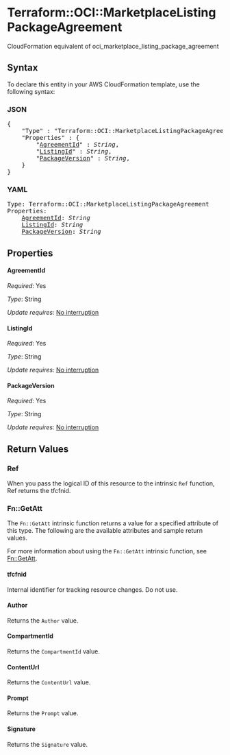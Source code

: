 # Terraform::OCI::MarketplaceListingPackageAgreement

CloudFormation equivalent of oci_marketplace_listing_package_agreement

## Syntax

To declare this entity in your AWS CloudFormation template, use the following syntax:

### JSON

<pre>
{
    "Type" : "Terraform::OCI::MarketplaceListingPackageAgreement",
    "Properties" : {
        "<a href="#agreementid" title="AgreementId">AgreementId</a>" : <i>String</i>,
        "<a href="#listingid" title="ListingId">ListingId</a>" : <i>String</i>,
        "<a href="#packageversion" title="PackageVersion">PackageVersion</a>" : <i>String</i>,
    }
}
</pre>

### YAML

<pre>
Type: Terraform::OCI::MarketplaceListingPackageAgreement
Properties:
    <a href="#agreementid" title="AgreementId">AgreementId</a>: <i>String</i>
    <a href="#listingid" title="ListingId">ListingId</a>: <i>String</i>
    <a href="#packageversion" title="PackageVersion">PackageVersion</a>: <i>String</i>
</pre>

## Properties

#### AgreementId

_Required_: Yes

_Type_: String

_Update requires_: [No interruption](https://docs.aws.amazon.com/AWSCloudFormation/latest/UserGuide/using-cfn-updating-stacks-update-behaviors.html#update-no-interrupt)

#### ListingId

_Required_: Yes

_Type_: String

_Update requires_: [No interruption](https://docs.aws.amazon.com/AWSCloudFormation/latest/UserGuide/using-cfn-updating-stacks-update-behaviors.html#update-no-interrupt)

#### PackageVersion

_Required_: Yes

_Type_: String

_Update requires_: [No interruption](https://docs.aws.amazon.com/AWSCloudFormation/latest/UserGuide/using-cfn-updating-stacks-update-behaviors.html#update-no-interrupt)

## Return Values

### Ref

When you pass the logical ID of this resource to the intrinsic `Ref` function, Ref returns the tfcfnid.

### Fn::GetAtt

The `Fn::GetAtt` intrinsic function returns a value for a specified attribute of this type. The following are the available attributes and sample return values.

For more information about using the `Fn::GetAtt` intrinsic function, see [Fn::GetAtt](https://docs.aws.amazon.com/AWSCloudFormation/latest/UserGuide/intrinsic-function-reference-getatt.html).

#### tfcfnid

Internal identifier for tracking resource changes. Do not use.

#### Author

Returns the <code>Author</code> value.

#### CompartmentId

Returns the <code>CompartmentId</code> value.

#### ContentUrl

Returns the <code>ContentUrl</code> value.

#### Prompt

Returns the <code>Prompt</code> value.

#### Signature

Returns the <code>Signature</code> value.

